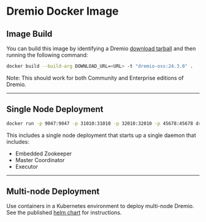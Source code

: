 # Dremio Docker Image
## Image Build

You can build this image by identifying a Dremio [download tarball](https://download.dremio.com/community-server/) and then running the following command:

``` bash
docker build --build-arg DOWNLOAD_URL=<URL> -t "dremio-oss:24.3.0" .
```

Note: This should work for both Community and Enterprise editions of Dremio.

---

## Single Node Deployment

```bash
docker run -p 9047:9047 -p 31010:31010 -p 32010:32010 -p 45678:45678 dremio/dremio-oss
```
This includes a single node deployment that starts up a single daemon that includes:
* Embedded Zookeeper
* Master Coordinator
* Executor

---

## Multi-node Deployment

Use containers in a Kubernetes environment to deploy multi-node Dremio. See the published [helm chart](../../charts/dremio) for instructions.
